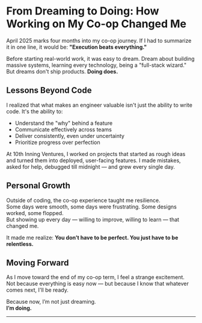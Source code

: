 # From Dreaming to Doing: How Working on My Co-op Changed Me

April 2025 marks four months into my co-op journey. If I had to summarize it in one line, it would be: **"Execution beats everything."**

Before starting real-world work, it was easy to dream. Dream about building massive systems, learning every technology, being a "full-stack wizard."  
But dreams don't ship products. **Doing does.**

## Lessons Beyond Code

I realized that what makes an engineer valuable isn't just the ability to write code. It's the ability to:
- Understand the "why" behind a feature
- Communicate effectively across teams
- Deliver consistently, even under uncertainty
- Prioritize progress over perfection

At 10th Inning Ventures, I worked on projects that started as rough ideas and turned them into deployed, user-facing features. I made mistakes, asked for help, debugged till midnight — and grew every single day.

## Personal Growth

Outside of coding, the co-op experience taught me resilience.  
Some days were smooth, some days were frustrating. Some designs worked, some flopped.  
But showing up every day — willing to improve, willing to learn — that changed me.

It made me realize: **You don’t have to be perfect. You just have to be relentless.**

## Moving Forward

As I move toward the end of my co-op term, I feel a strange excitement.  
Not because everything is easy now — but because I know that whatever comes next, I'll be ready.

Because now, I’m not just dreaming.  
**I’m doing.**

---